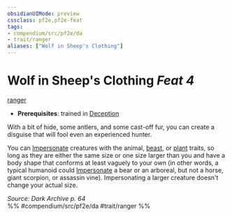 ```yaml
---
obsidianUIMode: preview
cssclass: pf2e,pf2e-feat
tags:
- compendium/src/pf2e/da
- trait/ranger
aliases: ["Wolf in Sheep's Clothing"]
---
```

# Wolf in Sheep's Clothing  *Feat 4*  
[ranger](../../Rules/traits/ranger.md)  

- **Prerequisites**: trained in [Deception](../skills.md#Deception)

With a bit of hide, some antlers, and some cast-off fur, you can create a disguise that will fool even an experienced hunter.

You can [Impersonate](../../Rules/actions/impersonate.md) creatures with the animal, [beast](../../Rules/traits/beast.md), or [plant](../../Rules/traits/plant.md) traits, so long as they are either the same size or one size larger than you and have a body shape that conforms at least vaguely to your own (in other words, a typical humanoid could [Impersonate](../../Rules/actions/impersonate.md) a bear or an arboreal, but not a horse, giant scorpion, or assassin vine). Impersonating a larger creature doesn't change your actual size.

*Source: Dark Archive p. 64*  
%% #compendium/src/pf2e/da #trait/ranger %%